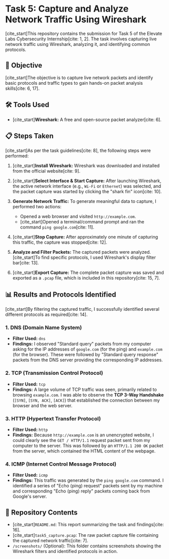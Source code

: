 # Task 5: Capture and Analyze Network Traffic Using Wireshark

[cite_start]This repository contains the submission for Task 5 of the Elevate Labs Cybersecurity Internship[cite: 1, 2]. The task involves capturing live network traffic using Wireshark, analyzing it, and identifying common protocols.

## 🎯 Objective

[cite_start]The objective is to capture live network packets and identify basic protocols and traffic types to gain hands-on packet analysis skills[cite: 6, 17].

## 🛠️ Tools Used

* [cite_start]**Wireshark:** A free and open-source packet analyzer[cite: 6].

## 📋 Steps Taken

[cite_start]As per the task guidelines[cite: 8], the following steps were performed:

1.  [cite_start]**Install Wireshark:** Wireshark was downloaded and installed from the official website[cite: 9].

2.  [cite_start]**Select Interface & Start Capture:** After launching Wireshark, the active network interface (e.g., `Wi-Fi` or `Ethernet`) was selected, and the packet capture was started by clicking the "shark fin" icon[cite: 10].

3.  **Generate Network Traffic:** To generate meaningful data to capture, I performed two actions:
    * Opened a web browser and visited `http://example.com`.
    * [cite_start]Opened a terminal/command prompt and ran the command `ping google.com`[cite: 11].

4.  [cite_start]**Stop Capture:** After approximately one minute of capturing this traffic, the capture was stopped[cite: 12].

5.  **Analyze and Filter Packets:** The captured packets were analyzed. [cite_start]To find specific protocols, I used Wireshark's display filter bar[cite: 13].

6.  [cite_start]**Export Capture:** The complete packet capture was saved and exported as a `.pcap` file, which is included in this repository[cite: 15, 7].

## 📊 Results and Protocols Identified

[cite_start]By filtering the captured traffic, I successfully identified several different protocols as required[cite: 14].

### 1. DNS (Domain Name System)
* **Filter Used:** `dns`
* **Findings:** I observed "Standard query" packets from my computer asking for the IP addresses of `google.com` (for the ping) and `example.com` (for the browser). These were followed by "Standard query response" packets from the DNS server providing the corresponding IP addresses.

### 2. TCP (Transmission Control Protocol)
* **Filter Used:** `tcp`
* **Findings:** A large volume of TCP traffic was seen, primarily related to browsing `example.com`. I was able to observe the **TCP 3-Way Handshake** (`[SYN]`, `[SYN, ACK]`, `[ACK]`) that established the connection between my browser and the web server.

### 3. HTTP (Hypertext Transfer Protocol)
* **Filter Used:** `http`
* **Findings:** Because `http://example.com` is an unencrypted website, I could clearly see the `GET / HTTP/1.1` request packet sent from my computer to the server. This was followed by an `HTTP/1.1 200 OK` packet from the server, which contained the HTML content of the webpage.

### 4. ICMP (Internet Control Message Protocol)
* **Filter Used:** `icmp`
* **Findings:** This traffic was generated by the `ping google.com` command. I identified a series of "Echo (ping) request" packets sent by my machine and corresponding "Echo (ping) reply" packets coming back from Google's server.

## 📁 Repository Contents

* [cite_start]`README.md`: This report summarizing the task and findings[cite: 16].
* [cite_start]`task5_capture.pcap`: The raw packet capture file containing the captured network traffic[cite: 7].
* `/screenshots/` (Optional): This folder contains screenshots showing the Wireshark filters and identified protocols in action.
